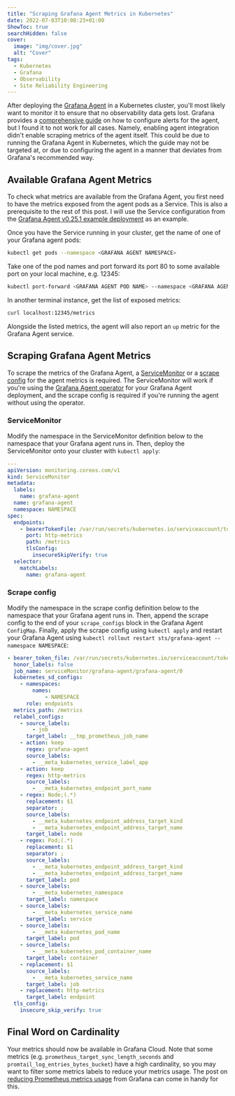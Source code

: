 ```yaml
---
title: "Scraping Grafana Agent Metrics in Kubernetes"
date: 2022-07-03T10:08:23+01:00
ShowToc: true
searchHidden: false
cover:
  image: "img/cover.jpg"
  alt: "Cover"
tags:
  - Kubernetes
  - Grafana
  - Observability
  - Site Reliability Engineering
---
```


After deploying the [Grafana Agent](https://github.com/grafana/agent) in a Kubernetes cluster, you'll most likely want to monitor it to ensure that no observability data gets lost. Grafana provides a [comprehensive guide](https://grafana.com/docs/grafana-cloud/agent/agent_monitoring/) on how to configure alerts for the agent, but I found it to not work for all cases. Namely, enabling agent integration didn't enable scraping metrics of the agent itself. This could be due to running the Grafana Agent in Kubernetes, which the guide may not be targeted at, or due to configuring the agent in a manner that deviates from Grafana's recommended way.

## Available Grafana Agent Metrics

To check what metrics are available from the Grafana Agent, you first need to have the metrics exposed from the agent pods as a Service. This is also a prerequisite to the rest of this post. I will use the Service configuration from the [Grafana Agent v0.25.1 example deployment](https://github.com/grafana/agent/blob/v0.25.1/production/kubernetes/agent-bare.yaml) as an example.

Once you have the Service running in your cluster, get the name of one of your Grafana agent pods:

```bash
kubectl get pods --namespace <GRAFANA AGENT NAMESPACE>
```

Take one of the pod names and port forward its port 80 to some available port on your local machine, e.g. 12345:

```bash
kubectl port-forward <GRAFANA AGENT POD NAME> --namespace <GRAFANA AGENT NAMESPACE> 80:12345
```

In another terminal instance, get the list of exposed metrics:

```bash
curl localhost:12345/metrics
```

Alongside the listed metrics, the agent will also report an `up` metric for the Grafana Agent service.

## Scraping Grafana Agent Metrics

To scrape the metrics of the Grafana Agent, a [ServiceMonitor](https://github.com/prometheus-operator/prometheus-operator/blob/main/Documentation/user-guides/getting-started.md) or a [scrape config](https://prometheus.io/docs/prometheus/latest/configuration/configuration/#scrape_config) for the agent metrics is required. The ServiceMonitor will work if you're using the [Grafana Agent operator](https://grafana.com/docs/agent/latest/operator/) for your Grafana Agent deployment, and the scrape config is required if you're running the agent without using the operator.

### ServiceMonitor

Modify the namespace in the ServiceMonitor definition below to the namespace that your Grafana agent runs in. Then, deploy the ServiceMonitor onto your cluster with `kubectl apply`:

```yaml
---
apiVersion: monitoring.coreos.com/v1
kind: ServiceMonitor
metadata:
  labels:
    name: grafana-agent
  name: grafana-agent
  namespace: NAMESPACE
spec:
  endpoints:
    - bearerTokenFile: /var/run/secrets/kubernetes.io/serviceaccount/token
      port: http-metrics
      path: /metrics
      tlsConfig:
        insecureSkipVerify: true
  selector:
    matchLabels:
      name: grafana-agent
```

### Scrape config

Modify the namespace in the scrape config definition below to the namespace that your Grafana agent runs in. Then, append the scrape config to the end of your `scrape_configs` block in the Grafana Agent `ConfigMap`. Finally, apply the scrape config using `kubectl apply` and restart your Grafana Agent using `kubectl rollout restart sts/grafana-agent --namespace NAMESPACE`:

```yaml
- bearer_token_file: /var/run/secrets/kubernetes.io/serviceaccount/token
  honor_labels: false
  job_name: serviceMonitor/grafana-agent/grafana-agent/0
  kubernetes_sd_configs:
    - namespaces:
        names:
            - NAMESPACE
      role: endpoints
  metrics_path: /metrics
  relabel_configs:
    - source_labels:
        - job
      target_label: __tmp_prometheus_job_name
    - action: keep
      regex: grafana-agent
      source_labels:
        - __meta_kubernetes_service_label_app
    - action: keep
      regex: http-metrics
      source_labels:
        - __meta_kubernetes_endpoint_port_name
    - regex: Node;(.*)
      replacement: $1
      separator: ;
      source_labels:
        - __meta_kubernetes_endpoint_address_target_kind
        - __meta_kubernetes_endpoint_address_target_name
      target_label: node
    - regex: Pod;(.*)
      replacement: $1
      separator: ;
      source_labels:
        - __meta_kubernetes_endpoint_address_target_kind
        - __meta_kubernetes_endpoint_address_target_name
      target_label: pod
    - source_labels:
        - __meta_kubernetes_namespace
      target_label: namespace
    - source_labels:
        - __meta_kubernetes_service_name
      target_label: service
    - source_labels:
        - __meta_kubernetes_pod_name
      target_label: pod
    - source_labels:
        - __meta_kubernetes_pod_container_name
      target_label: container
    - replacement: $1
      source_labels:
        - __meta_kubernetes_service_name
      target_label: job
    - replacement: http-metrics
      target_label: endpoint
  tls_config:
    insecure_skip_verify: true
```

## Final Word on Cardinality

Your metrics should now be available in Grafana Cloud. Note that some metrics (e.g. `prometheus_target_sync_length_seconds` and `promtail_log_entries_bytes_bucket`) have a high cardinality, so you may want to filter some metrics labels to reduce your metrics usage. The post on [reducing Prometheus metrics usage](https://grafana.com/docs/grafana-cloud/metrics-control-usage/control-prometheus-metrics-usage/usage-reduction/) from Grafana can come in handy for this.
